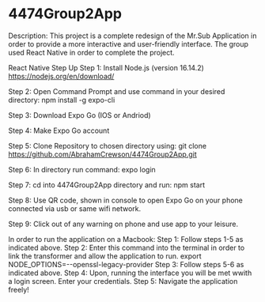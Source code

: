 # 4474Group2App

Description:
This project is a complete redesign of the Mr.Sub Application in order to provide a more interactive and user-friendly interface. The group used React Native in order to complete the project. 

React Native Step Up
Step 1: Install Node.js (version 16.14.2) https://nodejs.org/en/download/

Step 2: Open Command Prompt and use command in your desired directory: npm install -g expo-cli

Step 3: Download Expo Go (IOS or Andriod)

Step 4: Make Expo Go account

Step 5: Clone Repository to chosen directory using: git clone https://github.com/AbrahamCrewson/4474Group2App.git

Step 6: In directory run command: expo login

Step 7: cd into 4474Group2App directory and run: npm start

Step 8: Use QR code, shown in console to open Expo Go on your phone connected via usb or same wifi network.

Step 9: Click out of any warning on phone and use app to your leisure.

In order to run the application on a Macbook:
Step 1: Follow steps 1-5 as indicated above.
Step 2: Enter this command into the terminal in order to link the transformer and allow the application to run.
export NODE_OPTIONS=--openssl-legacy-provider
Step 3: Follow steps 5-6 as indicated above.
Step 4: Upon, running the interface you will be met wwith a login screen. Enter your credentials.
Step 5: Navigate the application freely!
